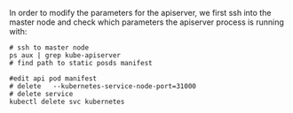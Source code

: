 In order to modify the parameters for the apiserver, we first ssh into the master node and check which parameters the apiserver process is
running with:

````
# ssh to master node
ps aux | grep kube-apiserver
# find path to static posds manifest

#edit api pod manifest
# delete   --kubernetes-service-node-port=31000
# delete service
kubectl delete svc kubernetes
````
